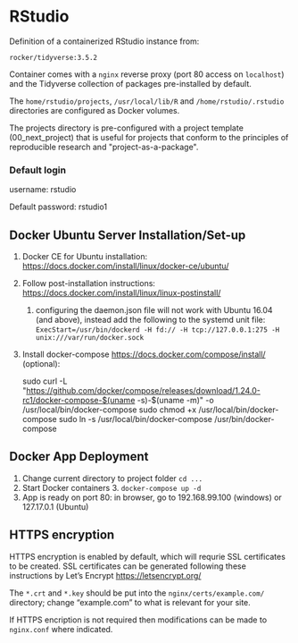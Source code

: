 RStudio
================

Definition of a containerized RStudio instance from:

    rocker/tidyverse:3.5.2

Container comes with a `nginx` reverse proxy (port 80 access on `localhost`)
and the Tidyverse collection of packages pre-installed by default.

The `home/rstudio/projects`, `/usr/local/lib/R` and `/home/rstudio/.rstudio`
directories are configured as Docker volumes.

The projects directory is pre-configured with a project template (00_next_project)
that is useful for projects that conform to the principles of reproducible research
and "project-as-a-package".

### Default login

username: rstudio

Default password: rstudio1

## Docker Ubuntu Server Installation/Set-up

1.  Docker CE for Ubuntu installation:
    <https://docs.docker.com/install/linux/docker-ce/ubuntu/>
2.  Follow post-installation instructions:
    <https://docs.docker.com/install/linux/linux-postinstall/>
    1.  configuring the daemon.json file will not work with Ubuntu 16.04
        (and above), instead add the following to the systemd unit file:
        `ExecStart=/usr/bin/dockerd -H fd:// -H tcp://127.0.0.1:275 -H
        unix:///var/run/docker.sock`
3.  Install docker-compose <https://docs.docker.com/compose/install/>
    (optional):

    sudo curl -L "https://github.com/docker/compose/releases/download/1.24.0-rc1/docker-compose-$(uname -s)-$(uname -m)" -o /usr/local/bin/docker-compose
    sudo chmod +x /usr/local/bin/docker-compose
    sudo ln -s /usr/local/bin/docker-compose /usr/bin/docker-compose

## Docker App Deployment

1.  Change current directory to project folder `cd ...`
2.  Start Docker containers
    3.  `docker-compose up -d`
3.  App is ready on port 80: in browser, go to 192.168.99.100 (windows)
    or 127.17.0.1 (Ubuntu)

## HTTPS encryption

HTTPS encryption is enabled by default, which will requrie SSL
certificates to be created. SSL certificates can be generated following
these instructions by Let’s Encrypt <https://letsencrypt.org/>

The `*.crt` and `*.key` should be put into the
`nginx/certs/example.com/` directory; change “example.com” to what is
relevant for your site.

If HTTPS encription is not required then modifications can be made to
`nginx.conf` where indicated.
